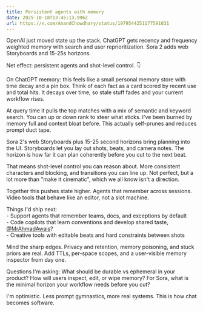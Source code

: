 ```yaml
---
title: Persistent agents with memory
date: 2025-10-18T13:45:13.996Z
url: https://x.com/AnandChowdhary/status/1979544251177591031
---
```


OpenAI just moved state up the stack. ChatGPT gets recency and frequency weighted memory with search and user reprioritization. Sora 2 adds web Storyboards and 15-25s horizons.  
  
Net effect: persistent agents and shot-level control. 👇  
  
On ChatGPT memory: this feels like a small personal memory store with time decay and a pin box. Think of each fact as a card scored by recent use and total hits. It decays over time, so stale stuff fades and your current workflow rises.  
  
At query time it pulls the top matches with a mix of semantic and keyword search. You can up or down rank to steer what sticks. I've been burned by memory full and context bloat before. This actually self-prunes and reduces prompt duct tape.  
  
Sora 2's web Storyboards plus 15-25 second horizons bring planning into the UI. Storyboards let you lay out shots, beats, and camera notes. The horizon is how far it can plan coherently before you cut to the next beat.  
  
That means shot-level control you can reason about. More consistent characters and blocking, and transitions you can line up. Not perfect, but a lot more than "make it cinematic", which we all know isn't a direction.  
  
Together this pushes state higher. Agents that remember across sessions. Video tools that behave like an editor, not a slot machine.  
  
Things I'd ship next:  
\- Support agents that remember teams, docs, and exceptions by default  
\- Code copilots that learn conventions and develop shared taste, [@MrAhmadAwais](https://x.com/MrAhmadAwais)?  
\- Creative tools with editable beats and hard constraints between shots  
  
Mind the sharp edges. Privacy and retention, memory poisoning, and stuck priors are real. Add TTLs, per-space scopes, and a user-visible memory inspector from day one.  
  
Questions I'm asking: What should be durable vs ephemeral in your product? How will users inspect, edit, or wipe memory? For Sora, what is the minimal horizon your workflow needs before you cut?  
  
I'm optimistic. Less prompt gymnastics, more real systems. This is how chat becomes software.
